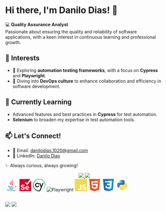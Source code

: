 # Hi there, I'm Danilo Dias! 👋

💻 **Quality Assurance Analyst**  
Passionate about ensuring the quality and reliability of software applications, with a keen interest in continuous learning and professional growth.

## 👀 Interests
- 🌟 Exploring **automation testing frameworks**, with a focus on **Cypress** and **Playwright**.  
- 🚀 Diving into **DevOps culture** to enhance collaboration and efficiency in software development.  

## 🌱 Currently Learning
- Advanced features and best practices in **Cypress** for test automation.  
- **Selenium** to broaden my expertise in test automation tools.  

## 📫 Let's Connect!
- 📧 Email: [danilodias.1020@gmail.com](mailto:danilodias.1020@gmail.com)  
- 💼 LinkedIn: [Danilo Dias](https://www.linkedin.com/in/danilodiasqa/)  

✨ Always curious, always growing!



<div align="center">
  <a href="https://github.com/danipompeudetoledo">
    <img height="180em" src="https://github-readme-stats-git-masterrstaa-rickstaa.vercel.app/api?username=danipompeudetoledo&show_icons=true&theme=dracula&include_all_commits=true&count_private=true"/>
    <img height="180em" src="https://github-readme-stats-git-masterrstaa-rickstaa.vercel.app/api/top-langs/?username=danipompeudetoledo&layout=compact&langs_count=7&theme=dracula"/>
  </a>
</div>


  
<div style="display: inline_block">
  <img src="https://raw.githubusercontent.com/devicons/devicon/master/icons/java/java-original.svg" alt="Java" width="40" height="40"/>
  <img src="https://raw.githubusercontent.com/devicons/devicon/master/icons/selenium/selenium-original.svg" alt="Selenium" width="40" height="40"/>
  <img src="https://raw.githubusercontent.com/devicons/devicon/master/icons/cypressio/cypressio-original.svg" alt="Cypress" width="40" height="40"/>
  <img src="https://playwright.dev/img/playwright-logo.svg" alt="Playwright" width="40" height="40"/>
  <img src="https://raw.githubusercontent.com/devicons/devicon/master/icons/javascript/javascript-plain.svg" alt="JavaScript" width="40" height="40"/>
  <img src="https://raw.githubusercontent.com/devicons/devicon/master/icons/html5/html5-original.svg" alt="HTML5" width="40" height="40"/>
  <img src="https://raw.githubusercontent.com/devicons/devicon/master/icons/css3/css3-original.svg" alt="CSS3" width="40" height="40"/>
  <img src="https://raw.githubusercontent.com/devicons/devicon/master/icons/python/python-original.svg" alt="Python" width="40" height="40"/>
</div>

  
  
  
   ##
<div>
   
 	
  
  <a href = "mailto:danilodias.1020@gmail.com"><img src="https://img.shields.io/badge/-Gmail-%23333?style=for-the-badge&logo=gmail&logoColor=white" target="_blank"></a>
  <a href="https://www.linkedin.com/in/danilo1990/" target="_blank"><img src="https://img.shields.io/badge/-LinkedIn-%230077B5?style=for-the-badge&logo=linkedin&logoColor=white" target="_blank"></a>
</div>
    
